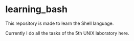 # learning_bash
This repository is made to learn the Shell language.

Currently I do all the tasks of the 5th UNIX laboratory here.
